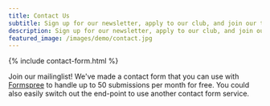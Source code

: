 ```yaml
---
title: Contact Us
subtitle: Sign up for our newsletter, apply to our club, and join our team today!
description: Sign up for our newsletter, apply to our club, and join our team today!
featured_image: /images/demo/contact.jpg
---
```


{% include contact-form.html %}

Join our mailinglist!
We've made a contact form that you can use with [Formspree](https://formspree.io/create/jekyllthemes) to handle up to 50 submissions per month for free. You could also easily switch out the end-point to use another contact form service.